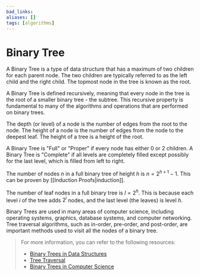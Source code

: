 ```yaml
---
bad_links: 
aliases: []
tags: [algorithms]
---
```

# Binary Tree

A Binary Tree is a type of data structure that has a maximum of two children for each parent node. The two children are typically referred to as the left child and the right child. The topmost node in the tree is known as the root. 

A Binary Tree is defined recursively, meaning that every node in the tree is the root of a smaller binary tree - the subtree. This recursive property is fundamental to many of the algorithms and operations that are performed on binary trees.

The depth (or level) of a node is the number of edges from the root to the node. The height of a node is the number of edges from the node to the deepest leaf. The height of a tree is a height of the root. 

A Binary Tree is "Full" or "Proper" if every node has either 0 or 2 children. A Binary Tree is "Complete" if all levels are completely filled except possibly for the last level, which is filled from left to right.

The number of nodes $n$ in a full binary tree of height $h$ is $n = 2^{h+1} - 1$. This can be proven by [[Induction Proofs|induction]].

The number of leaf nodes in a full binary tree is $l = 2^h$. This is because each level $i$ of the tree adds $2^i$ nodes, and the last level (the leaves) is level $h$.

Binary Trees are used in many areas of computer science, including operating systems, graphics, database systems, and computer networking. Tree traversal algorithms, such as in-order, pre-order, and post-order, are important methods used to visit all the nodes of a binary tree.

> For more information, you can refer to the following resources:
> - [Binary Trees in Data Structures](https://www.google.com/search?q=Binary+Trees+in+Data+Structures)
> - [Tree Traversal](https://www.google.com/search?q=Tree+Traversal)
> - [Binary Trees in Computer Science](https://www.google.com/search?q=Binary+Trees+in+Computer+Science)